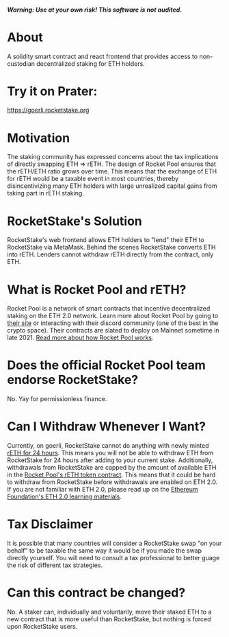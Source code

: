 ##### Warning: Use at your own risk! This software is not audited.

# About

A solidity smart contract and react frontend that provides access to non-custodian decentralized staking for ETH holders.

# Try it on Prater:

https://goerli.rocketstake.org 

# Motivation 

The staking community has expressed concerns about the tax implications of directly swapping ETH => rETH. The design of Rocket Pool ensures that the rETH/ETH ratio grows over time. This means that the exchange of ETH for rETH would be a taxable event in most countries, thereby disincentivizing many ETH holders with large unrealized capital gains from taking part in rETH staking. 

# RocketStake's Solution 

RocketStake's web frontend allows ETH holders to "lend" their ETH to RocketStake via MetaMask. Behind the scenes RocketStake converts ETH into rETH. Lenders cannot withdraw rETH directly from the contract, only ETH.

# What is Rocket Pool and rETH?

Rocket Pool is a network of smart contracts that incentive decentralized staking on the ETH 2.0 network. Learn more about Rocket Pool by going to [their site](https://rocketpool.net) or interacting with their discord community (one of the best in the crypto space). Their contracts are slated to deploy on Mainnet sometime in late 2021. [Read more about how Rocket Pool works](https://docs.rocketpool.net/guides/staking/overview.html#how-rocket-pool-works).

# Does the official Rocket Pool team endorse RocketStake?

No. Yay for permissionless finance.

# Can I Withdraw Whenever I Want?

Currently, on goerli, RocketStake cannot do anything with newly minted [rETH for 24 hours](https://github.com/rocket-pool/rocketpool/blob/3d6df4c87401f303f6acbdd249bdcb182e8827f3/contracts/contract/token/RocketTokenRETH.sol#L157). This means you will not be able to withdraw ETH from RocketStake for 24 hours after adding to your current  stake. Additionally, withdrawals from RocketStake are capped by the amount of available ETH in the [Rocket Pool's rETH token contract](https://github.com/rocket-pool/rocketpool/blob/master/contracts/contract/token/RocketTokenRETH.sol). This means that it could be hard to withdraw from RocketStake before withdrawals are enabled on ETH 2.0. If you are not familiar with ETH 2.0, please read up on the [Ethereum Foundation's ETH 2.0 learning materials](https://ethereum.org/en/eth2/).

# Tax Disclaimer

It is possible that many countries will consider a RocketStake swap "on your behalf" to be taxable the same way it would be if you made the swap directly yourself. You will need to consult a tax professional to better guage the risk of different tax strategies. 

# Can this contract be changed?

No. A staker can, individually and voluntarily, move their staked ETH to a new contract that is more useful than RocketStake, but nothing is forced upon RocketStake users.